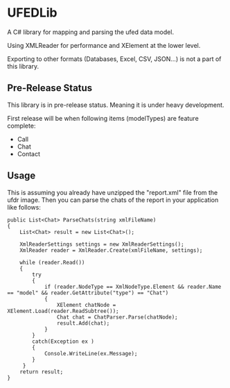 # UFEDLib
A C# library for mapping and parsing the ufed data model. 

Using XMLReader for performance and XElement at the lower level.

Exporting to other formats (Databases, Excel, CSV, JSON...) is not a part of this library. 

## Pre-Release Status
This library is in pre-release status. Meaning it is under heavy development. 

First release will be when following items (modelTypes) are feature complete:
- Call
- Chat
- Contact

## Usage
This is assuming you already have unzipped the "report.xml" file from the ufdr image.
Then you can parse the chats of the report in your application like follows:

```
public List<Chat> ParseChats(string xmlFileName)
{
    List<Chat> result = new List<Chat>();
    
    XmlReaderSettings settings = new XmlReaderSettings();
    XmlReader reader = XmlReader.Create(xmlFileName, settings);

    while (reader.Read())
    {
        try
        {
            if (reader.NodeType == XmlNodeType.Element && reader.Name == "model" && reader.GetAttribute("type") == "Chat")
            {
                XElement chatNode = XElement.Load(reader.ReadSubtree());    
                Chat chat = ChatParser.Parse(chatNode);
                result.Add(chat);
            }
        }
        catch(Exception ex )
        {
            Console.WriteLine(ex.Message);
        }
     }
    return result;
}
```





